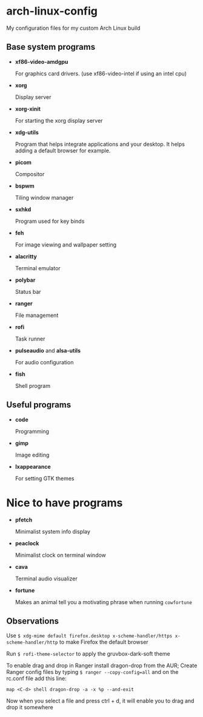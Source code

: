 # arch-linux-config
My configuration files for my custom Arch Linux build

## Base system programs
- **xf86-video-amdgpu** 

    For graphics card drivers. (use xf86-video-intel if using an intel cpu)
- **xorg**

    Display server
- **xorg-xinit**

    For starting the xorg display server
- **xdg-utils**

    Program that helps integrate applications and your desktop. It helps adding a default browser for example. 
- **picom**

    Compositor
- **bspwm**

    Tiling window manager
- **sxhkd**

    Program used for key binds
- **feh**

    For image viewing and wallpaper setting
- **alacritty**

    Terminal emulator
- **polybar**

    Status bar
- **ranger**

    File management
- **rofi**

    Task runner
- **pulseaudio** and **alsa-utils**

    For audio configuration
- **fish**

    Shell program




## Useful programs
- **code**

    Programming
- **gimp**

    Image editing
- **lxappearance**

    For setting GTK themes


# Nice to have programs
- **pfetch**

    Minimalist system info display
- **peaclock**

    Minimalist clock on terminal window
- **cava**

    Terminal audio visualizer
- **fortune**

    Makes an animal tell you a motivating phrase when running `cowfortune`


## Observations
Use `$ xdg-mime default firefox.desktop x-scheme-handler/https x-scheme-handler/http` to make Firefox the default browser

Run `$ rofi-theme-selector` to apply the gruvbox-dark-soft theme

To enable drag and drop in Ranger install dragon-drop from the AUR; Create Ranger config files by typing `$ ranger --copy-config=all` and on the rc.conf file add this line:

	map <C-d> shell dragon-drop -a -x %p --and-exit
Now when you select a file and press ctrl + d, it will enable you to drag and drop it somewhere

